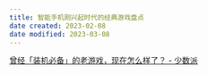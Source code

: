 ```yaml
---
title: 智能手机刚兴起时代的经典游戏盘点
date created: 2023-02-08
date modified: 2023-03-08
---
```


[曾经「装机必备」的老游戏，现在怎么样了？ - 少数派](https://sspai.com/post/78197)

